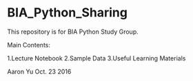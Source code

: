 # BIA_Python_Sharing

This repository is for BIA Python Study Group. 

Main Contents:

1.Lecture Notebook
2.Sample Data
3.Useful Learning Materials

Aaron Yu
Oct. 23 2016
